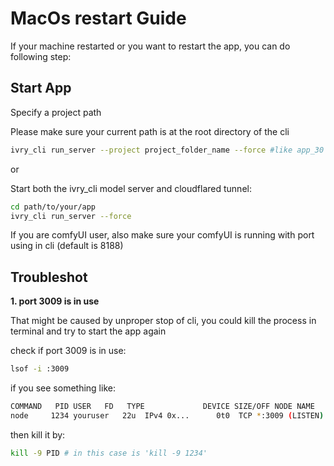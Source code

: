 # **MacOs restart Guide**

If your machine restarted or you want to restart the app, you can do following step:

## **Start App**

Specify a project path

 Please make sure your current path is at the root directory of the cli

 ```bash
 ivry_cli run_server --project project_folder_name --force #like app_30
 ```

or

Start both the ivry_cli model server and cloudflared tunnel:

 ```bash
 cd path/to/your/app
 ivry_cli run_server --force
 ```

If you are comfyUI user, also make sure your comfyUI is running with port using in cli (default is 8188)


## Troubleshot

**1. port 3009 is in use**

That might be caused by unproper stop of cli, you could kill the process in terminal and try to start the app again

check if port 3009 is in use:

```bash
lsof -i :3009
```

if you see something like:

```bash
COMMAND   PID USER   FD   TYPE             DEVICE SIZE/OFF NODE NAME
node     1234 youruser   22u  IPv4 0x...      0t0  TCP *:3009 (LISTEN)
```

then kill it by:

```bash
kill -9 PID # in this case is 'kill -9 1234'
```

